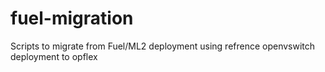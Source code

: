 # fuel-migration
Scripts to migrate from Fuel/ML2 deployment using refrence openvswitch deployment to opflex
